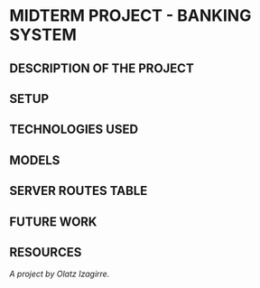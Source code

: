 # MIDTERM PROJECT - BANKING SYSTEM

## DESCRIPTION OF THE PROJECT

## SETUP

## TECHNOLOGIES USED

## MODELS

## SERVER ROUTES TABLE

## FUTURE WORK

## RESOURCES


*A project by Olatz Izagirre.*
